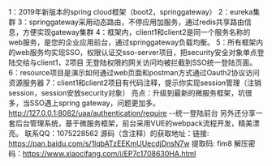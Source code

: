 1：2019年新版本的spring cloud框架（boot2，springgateway）
2：eureka集群
3：springgateway采用动态路由，不停应用加服务，通过redis共享路由信息，方便实现gateway集群
4：框架内，client1和client2是同一个服务名称的web服务，是您的企业应用前台，通过springgateway负载均衡。
5：所有框架内的web服务均实现SSO，权限认证交sso-server项目，把security安全对象单点登陆交给与client1，2项目
无登陆权限的网关访问均被拦截到SSO统一登陆页面。
6：resource项目是演示如何通过web页面和postman方式通过Oauth2协议访问资源服务器
7：client1和client2项目有代码注释，提示你实现session管理（注销session，session安放security对象）
亮点：升级到最新的微服务框架，坑很多，当SSO遇上spring gateway，问题更加多。
http://127.0.0.1:8082/uaa/authentication/require --统一登陆前台
另外还分享一套后台管理系统，基于微服务框架，前台采用VUE的webpack流程开发，精美漂亮。
联系QQ：1075228562
源码（含注释）的获取地址：链接: https://pan.baidu.com/s/1lqbATzEEKmUUecdjDnsN7w 提取码: fim8 
解压密码：https://www.xiaocifang.com/i/EP7c1708630HA.html

